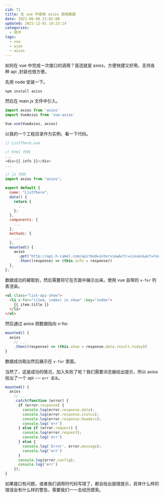 ```yaml
---
cid: 71
title: 在 vue 中使用 axios 调用数据
date: 2021-06-08 21:02:00
updated: 2021-12-01 14:23:14
categories: 
  - 技术
tags: 
  - vue
  - ajax
  - axios
---
```





如何在 vue 中完成一次接口的调用？首选就是 axios，方便快捷又好用，支持各种 api ,封装也很方便。

先用 node 安装一下。

```js
npm install axios
```

然后在 main.js 文件中引入。

```js
import axios from 'axios'
import VueAxios from 'vue-axios'

Vue.use(VueAxios, axios)
```

以我的一个工程目录作为实例，看一下代码。

```js
// ListThere.vue

// html 代码
...
<div>{{ info }}</div>
...

// js 代码
import axios from "axios";

export default {
  name: "ListThere",
  data() {
    return {
      ...
    };
  },
  components: {
    ...
  },
  methods: {
    ...
  },
  mounted() {
    axios
      .get("http://api.h-camel.com/api?mod=interview&ctr=issues&act=today")
      .then((response) => (this.info = response))
  },
};
```

数据成功的被取到，然后需要将它在页面中展示出来。使用 vue 自带的 `v-for` 列表渲染。

```html
<ul class="list-api-show">
  <li v-for="(item, index) in show" :key="index">
    {{ item.title }}
  </li>
</ul>
```

然后通过 axios 把数据指向 v-for.

```js
mounted() {
  axios
    // ...
    .then((response) => (this.show = response.data.result.today))
}
```

数据成功取出然后展示在 `v-for` 里面。

当然了，这是成功的情况，加入失败了呢？我们需要浏览器给出提示，所以 axios 给出了一个 api --- `err 语法`。

```js
mounted() {
  axios
    // ...
    .catch(function (error) {
      if (error.response) {
        console.log(error.response.data);
        console.log(error.response.status);
        console.log(error.response.headers);
        console.log('err')
      } else if (error.request) {
        console.log(error.request);
        console.log('err')
      } else {
        console.log('Error', error.message);
        console.log('err')
      }
      console.log(error.config);
      console.log('err')
    });
}
```

如果接口有问题，或者我们调用时代码写错了，都会给出报错提示，具体什么样的错误会有什么样的警告，需要我们一一去经历摸索。